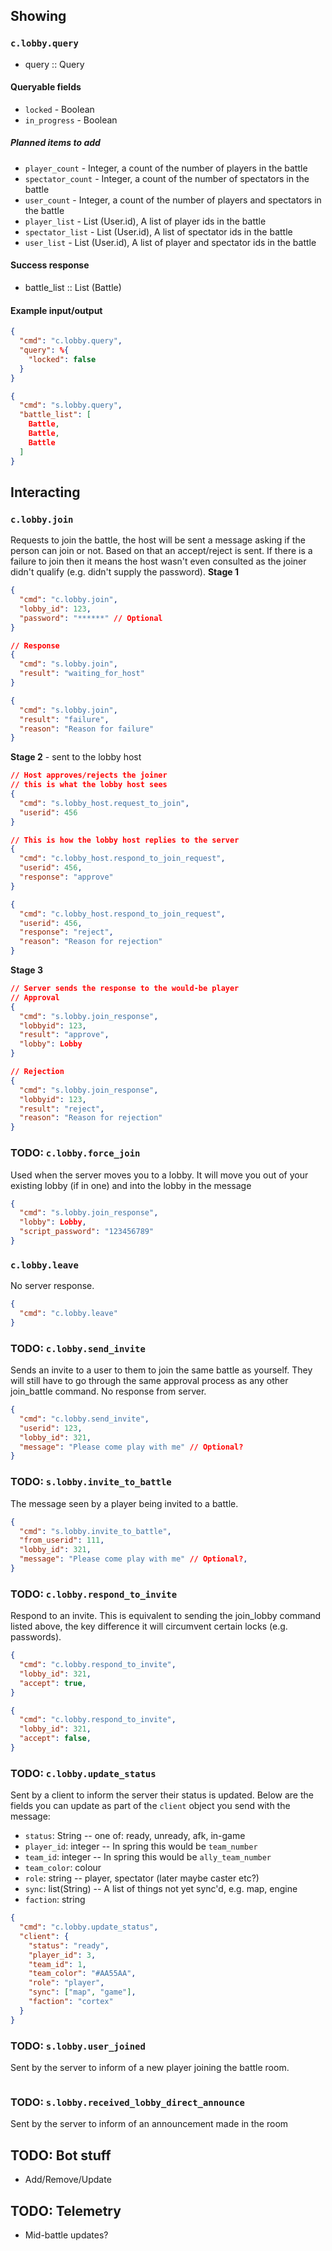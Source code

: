 ## Showing
### `c.lobby.query`
* query :: Query

#### Queryable fields
- `locked` - Boolean
- `in_progress` - Boolean

##### Planned items to add
- `player_count` - Integer, a count of the number of players in the battle
- `spectator_count` - Integer, a count of the number of spectators in the battle
- `user_count` - Integer, a count of the number of players and spectators in the battle
- `player_list` - List (User.id), A list of player ids in the battle
- `spectator_list` - List (User.id), A list of spectator ids in the battle
- `user_list` - List (User.id), A list of player and spectator ids in the battle

#### Success response
* battle_list :: List (Battle)

#### Example input/output
```json
{
  "cmd": "c.lobby.query",
  "query": %{
    "locked": false
  }
}

{
  "cmd": "s.lobby.query",
  "battle_list": [
    Battle,
    Battle,
    Battle
  ]
}
```

## Interacting
### `c.lobby.join`
Requests to join the battle, the host will be sent a message asking if the person can join or not. Based on that an accept/reject is sent. If there is a failure to join then it means the host wasn't even consulted as the joiner didn't qualify (e.g. didn't supply the password).
**Stage 1**
```json
{
  "cmd": "c.lobby.join",
  "lobby_id": 123,
  "password": "******" // Optional
}

// Response
{
  "cmd": "s.lobby.join",
  "result": "waiting_for_host"
}

{
  "cmd": "s.lobby.join",
  "result": "failure",
  "reason": "Reason for failure"
}
```

**Stage 2** - sent to the lobby host
```json
// Host approves/rejects the joiner
// this is what the lobby host sees
{
  "cmd": "s.lobby_host.request_to_join",
  "userid": 456
}

// This is how the lobby host replies to the server
{
  "cmd": "c.lobby_host.respond_to_join_request",
  "userid": 456,
  "response": "approve"
}

{
  "cmd": "c.lobby_host.respond_to_join_request",
  "userid": 456,
  "response": "reject",
  "reason": "Reason for rejection"
}
```

**Stage 3**
```json
// Server sends the response to the would-be player
// Approval
{
  "cmd": "s.lobby.join_response",
  "lobbyid": 123,
  "result": "approve",
  "lobby": Lobby
}

// Rejection
{
  "cmd": "s.lobby.join_response",
  "lobbyid": 123,
  "result": "reject",
  "reason": "Reason for rejection"
}
```

### TODO: `c.lobby.force_join`
Used when the server moves you to a lobby. It will move you out of your existing lobby (if in one) and into the lobby in the message
```json
{
  "cmd": "s.lobby.join_response",
  "lobby": Lobby,
  "script_password": "123456789"
}
```

### `c.lobby.leave`
No server response.
```json
{
  "cmd": "c.lobby.leave"
}
```

### TODO: `c.lobby.send_invite`
Sends an invite to a user to them to join the same battle as yourself. They will still have to go through the same approval process as any other join_battle command. No response from server.
```json
{
  "cmd": "c.lobby.send_invite",
  "userid": 123,
  "lobby_id": 321,
  "message": "Please come play with me" // Optional?
}
```


### TODO: `s.lobby.invite_to_battle`
The message seen by a player being invited to a battle.
```json
{
  "cmd": "s.lobby.invite_to_battle",
  "from_userid": 111,
  "lobby_id": 321,
  "message": "Please come play with me" // Optional?,
}
```

### TODO: `c.lobby.respond_to_invite`
Respond to an invite. This is equivalent to sending the join_lobby command listed above, the key difference it will circumvent certain locks (e.g. passwords).
```json
{
  "cmd": "c.lobby.respond_to_invite",
  "lobby_id": 321,
  "accept": true,
}

{
  "cmd": "c.lobby.respond_to_invite",
  "lobby_id": 321,
  "accept": false,
}
```

### TODO: `c.lobby.update_status`
Sent by a client to inform the server their status is updated. Below are the fields you can update as part of the `client` object you send with the message:

* `status`: String -- one of: ready, unready, afk, in-game
* `player_id`: integer -- In spring this would be `team_number`
* `team_id`: integer -- In spring this would be `ally_team_number`
* `team_color`: colour
* `role`: string -- player, spectator (later maybe caster etc?)
* `sync`: list(String) -- A list of things not yet sync'd, e.g. map, engine
* `faction`: string

```json
{
  "cmd": "c.lobby.update_status",
  "client": {
    "status": "ready",
    "player_id": 3,
    "team_id": 1,
    "team_color": "#AA55AA",
    "role": "player",
    "sync": ["map", "game"],
    "faction": "cortex"
  }
}
```


### TODO: `s.lobby.user_joined`
Sent by the server to inform of a new player joining the battle room.
```

```

### TODO: `s.lobby.received_lobby_direct_announce`
Sent by the server to inform of an announcement made in the room

## TODO: Bot stuff
- Add/Remove/Update

## TODO: Telemetry
- Mid-battle updates?

